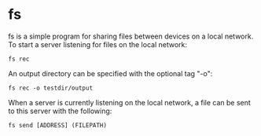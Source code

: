 # fs

fs is a simple program for sharing files between devices on a local network.
To start a server listening for files on the local network:

    fs rec
An output directory can be specified with the optional tag "-o":

    fs rec -o testdir/output

When a server is currently listening on the local network, a file can be sent to this server with the following:

    fs send [ADDRESS] (FILEPATH)
